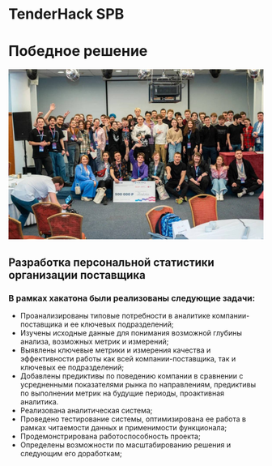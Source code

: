 # TenderHack SPB
# Победное решение
![Иллюстрация к проекту](https://github.com/romacka/TenderHack_SPB/blob/main/group_photo.jpg)
## Разработка персональной статистики организации поставщика
### В рамках хакатона были реализованы следующие задачи:
- Проанализированы типовые потребности в аналитике компании-поставщика и ее ключевых подразделений;
- Изучены исходные данные для понимания возможной глубины анализа, возможных метрик и измерений;
- Выявлены ключевые метрики и измерения качества и эффективности работы как всей компании-поставщика, так и ключевых ее подразделений;
- Добавлены предиктивы по поведению компании в сравнении с усредненными показателями рынка по направлениям, предиктивы по выполнении метрик на будущие периоды, проактивная аналитика.
- Реализована аналитическая система;
- Проведено тестирование системы, оптимизирована ее работа в рамках читаемости данных и применимости функционала;
- Продемонстрирована работоспособность проекта;
- Определены возможности по масштабированию решения и следующим его доработкам;
